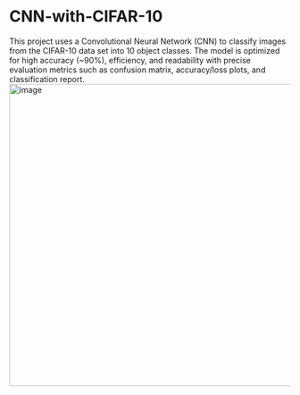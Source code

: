 # CNN-with-CIFAR-10
This project uses a Convolutional Neural Network (CNN) to classify images from the CIFAR-10 data set into 10 object classes. The model is optimized for high accuracy (~90%), efficiency, and readability with precise evaluation metrics such as confusion matrix, accuracy/loss plots, and classification report.
<img width="1184" height="541" alt="image" src="https://github.com/user-attachments/assets/fd2daae5-d08c-4822-9ed8-9acb0bdc42f3" />
